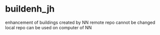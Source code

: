 # buildenh_jh
enhancement of buildings
created by NN
remote repo cannot be changed
local repo can be used on computer of NN
